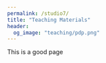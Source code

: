 ```yaml
---
permalink: /studio7/
title: "Teaching Materials"
header: 
  og_image: "teaching/pdp.png"
---
```



This is a good page



